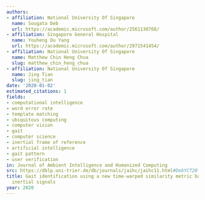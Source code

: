 ```yaml
---
authors:
- affiliation: National University Of Singapore
  name: Sougata Deb
  url: https://academic.microsoft.com/author/2561130768/
- affiliation: Singapore General Hospital
  name: Youheng Ou Yang
  url: https://academic.microsoft.com/author/2971541454/
- affiliation: National University Of Singapore
  name: Matthew Chin Heng Chua
  slug: matthew_chin_heng_chua
- affiliation: National University Of Singapore
  name: Jing Tian
  slug: jing_tian
date: '2020-01-02'
estimated_citations: 1
fields:
- computational intelligence
- word error rate
- template matching
- ubiquitous computing
- computer vision
- gait
- computer science
- inertial frame of reference
- artificial intelligence
- gait pattern
- user verification
in: Journal of Ambient Intelligence and Humanized Computing
src: https://dblp.uni-trier.de/db/journals/jaihc/jaihc11.html#DebYCT20
title: Gait identification using a new time-warped similarity metric based on smartphone
  inertial signals
year: 2020
---
```


